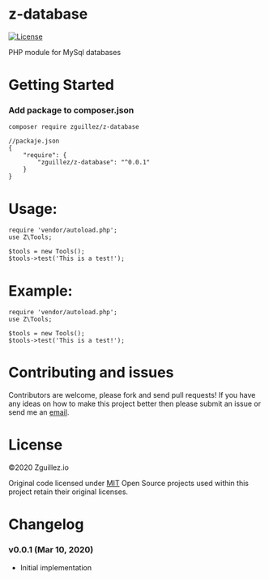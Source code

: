 # z-database

[![License](http://img.shields.io/:license-mit-blue.svg)](http://doge.mit-license.org)

PHP module for MySql databases

# Getting Started

### Add package to composer.json

`composer require zguillez/z-database`

	//packaje.json
	{
        "require": {
            "zguillez/z-database": "^0.0.1"
        }
    }

# Usage:

	require 'vendor/autoload.php';
	use Z\Tools;
	
	$tools = new Tools();
	$tools->test('This is a test!');

# Example:

	require 'vendor/autoload.php';
	use Z\Tools;
	
	$tools = new Tools();
	$tools->test('This is a test!');


# Contributing and issues

Contributors are welcome, please fork and send pull requests! If you have any ideas on how to make this project better then please submit an issue or send me an [email](mailto:mail@zguillez.io).

# License

©2020 Zguillez.io

Original code licensed under [MIT](https://en.wikipedia.org/wiki/MIT_License) Open Source projects used within this project retain their original licenses.

# Changelog

### v0.0.1 (Mar 10, 2020) 

* Initial implementation